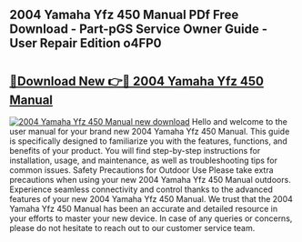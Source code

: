 ## 2004 Yamaha Yfz 450 Manual PDf Free Download - Part-pGS Service Owner Guide - User Repair Edition o4FP0

# <h2><a href="http://bc39121.oget.top/?id=2004+Yamaha+Yfz+450+Manual">🔗Download New 👉🔴 2004 Yamaha Yfz 450 Manual</a></h2>

[![2004 Yamaha Yfz 450 Manual new download](https://i.imgur.com/5g1atiW.png)](http://bc39121.oget.top/?id=2004+Yamaha+Yfz+450+Manual)
Hello and welcome to the user manual for your brand new 2004 Yamaha Yfz 450 Manual. This guide is specifically designed to familiarize you with the features, functions, and benefits of your product. You will find step-by-step instructions for installation, usage, and maintenance, as well as troubleshooting tips for common issues. Safety Precautions for Outdoor Use Please take extra precautions when using your new 2004 Yamaha Yfz 450 Manual outdoors. Experience seamless connectivity and control thanks to the advanced features of your new 2004 Yamaha Yfz 450 Manual. We trust that the 2004 Yamaha Yfz 450 Manual has been an accurate and detailed resource in your efforts to master your new device. In case of any queries or concerns, please do not hesitate to reach out to our customer service team.
